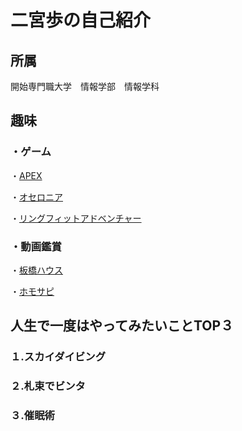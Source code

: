 # 二宮歩の自己紹介

## 所属
開始専門職大学　情報学部　情報学科

## 趣味
### ・ゲーム 
・[APEX](https://www.ea.com/ja-jp/games/apex-legends)

・[オセロニア](https://othellonia.com/)

・[リングフィットアドベンチャー](https://www.nintendo.co.jp/ring/)

### ・動画鑑賞
・[板橋ハウス]()

・[ホモサピ]()

## 人生で一度はやってみたいことTOP３
### １.スカイダイビング
### ２.札束でビンタ
### ３.催眠術


